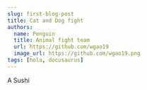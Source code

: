 ```yaml
---
slug: first-blog-post
title: Cat and Dog fight
authors:
  name: Penguin
  title: Animal fight team
  url: https://github.com/wgao19
  image_url: https://github.com/wgao19.png
tags: [hola, docusaurus]
---
```

A Sushi